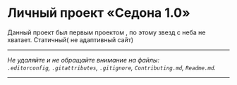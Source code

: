 # Личный проект «Седона 1.0»
 Данный проект был первым проектом , по этому звезд с неба не хватает. Статичный( не адаптивный сайт)


---

_Не удаляйте и не обращайте внимание на файлы:_<br>
_`.editorconfig`, `.gitattributes`, `.gitignore`, `Contributing.md`, `Readme.md`._

---
